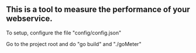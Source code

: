 ## This is a tool to measure the performance of your webservice.

To setup, configure the file "config/config.json"

Go to the project root and do "go build" and "./goMeter"